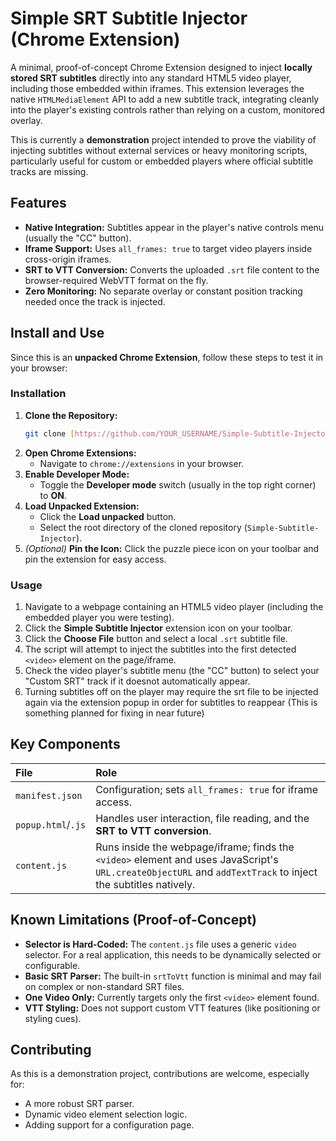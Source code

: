 # Simple SRT Subtitle Injector (Chrome Extension)

A minimal, proof-of-concept Chrome Extension designed to inject **locally stored SRT subtitles** directly into any standard HTML5 video player, including those embedded within iframes. This extension leverages the native `HTMLMediaElement` API to add a new subtitle track, integrating cleanly into the player's existing controls rather than relying on a custom, monitored overlay.

This is currently a **demonstration** project intended to prove the viability of injecting subtitles without external services or heavy monitoring scripts, particularly useful for custom or embedded players where official subtitle tracks are missing.

## Features

* **Native Integration:** Subtitles appear in the player's native controls menu (usually the "CC" button).
* **Iframe Support:** Uses `all_frames: true` to target video players inside cross-origin iframes.
* **SRT to VTT Conversion:** Converts the uploaded `.srt` file content to the browser-required WebVTT format on the fly.
* **Zero Monitoring:** No separate overlay or constant position tracking needed once the track is injected.

## Install and Use

Since this is an **unpacked Chrome Extension**, follow these steps to test it in your browser:

### Installation

1.  **Clone the Repository:**
    ```bash
    git clone [https://github.com/YOUR_USERNAME/Simple-Subtitle-Injector.git](https://github.com/YOUR_USERNAME/Simple-Subtitle-Injector.git)
    ```
2.  **Open Chrome Extensions:**
    * Navigate to `chrome://extensions` in your browser.
3.  **Enable Developer Mode:**
    * Toggle the **Developer mode** switch (usually in the top right corner) to **ON**.
4.  **Load Unpacked Extension:**
    * Click the **Load unpacked** button.
    * Select the root directory of the cloned repository (`Simple-Subtitle-Injector`).
5.  *(Optional)* **Pin the Icon:** Click the puzzle piece icon on your toolbar and pin the extension for easy access.

### Usage

1.  Navigate to a webpage containing an HTML5 video player (including the embedded player you were testing).
2.  Click the **Simple Subtitle Injector** extension icon on your toolbar.
3.  Click the **Choose File** button and select a local `.srt` subtitle file.
4.  The script will attempt to inject the subtitles into the first detected `<video>` element on the page/iframe.
5.  Check the video player's subtitle menu (the "CC" button) to select your "Custom SRT" track if it doesnot automatically appear.
6.  Turning subtitles off on the player may require the srt file to be injected again via the extension popup in order for subtitles to reappear (This is something planned for fixing in near future)

## Key Components

| File | Role |
| :--- | :--- |
| `manifest.json` | Configuration; sets `all_frames: true` for iframe access. |
| `popup.html`/`.js` | Handles user interaction, file reading, and the **SRT to VTT conversion**. |
| `content.js` | Runs inside the webpage/iframe; finds the `<video>` element and uses JavaScript's `URL.createObjectURL` and `addTextTrack` to inject the subtitles natively. |

## Known Limitations (Proof-of-Concept)

* **Selector is Hard-Coded:** The `content.js` file uses a generic `video` selector. For a real application, this needs to be dynamically selected or configurable.
* **Basic SRT Parser:** The built-in `srtToVtt` function is minimal and may fail on complex or non-standard SRT files.
* **One Video Only:** Currently targets only the first `<video>` element found.
* **VTT Styling:** Does not support custom VTT features (like positioning or styling cues).

## Contributing

As this is a demonstration project, contributions are welcome, especially for:
* A more robust SRT parser.
* Dynamic video element selection logic.
* Adding support for a configuration page.
